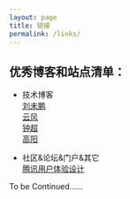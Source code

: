 ```yaml
---
layout: page
title: 链接
permalink: /links/
---
```


优秀博客和站点清单：
-----
* 技术博客  
[刘未鹏](http://mindhacks.cn "推荐理由？")  
[云风](http://blog.codingnow.com "云风？")  
[钟超](http://yes2.me/ "钟超？")  
[高阳](http://dbanotes.net/ "丁香园DBA？")  


* 社区&论坛&门户&其它  
[腾讯用户体验设计](https://isux.tencent.com/ "ISUX？")  

To be Continued......
